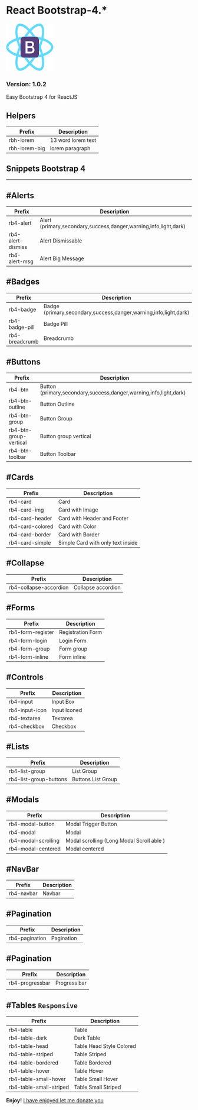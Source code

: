 # React Bootstrap-4.\*

![](https://raw.githubusercontent.com/Swe-HimelRana/React-Bootstrap-4/master/icon.png)

### Version: 1.0.2

Easy Bootstrap 4 for ReactJS

## Helpers

| Prefix        | Description        |
| ------------- | ------------------ |
| rbh-lorem     | 13 word lorem text |
| rbh-lorem-big | lorem paragraph    |

## Snippets Bootstrap 4

---

## #Alerts

| Prefix            | Description                                                      |
| ----------------- | ---------------------------------------------------------------- |
| rb4-alert         | Alert (primary,secondary,success,danger,warning,info,light,dark) |
| rb4-alert-dismiss | Alert Dismissable                                                |
| rb4-alert-msg     | Alert Big Message                                                |

## #Badges

| Prefix         | Description                                                      |
| -------------- | ---------------------------------------------------------------- |
| rb4-badge      | Badge (primary,secondary,success,danger,warning,info,light,dark) |
| rb4-badge-pill | Badge Pill                                                       |
| rb4-breadcrumb | Breadcrumb                                                       |

## #Buttons

| Prefix                 | Description                                                       |
| ---------------------- | ----------------------------------------------------------------- |
| rb4-btn                | Button (primary,secondary,success,danger,warning,info,light,dark) |
| rb4-btn-outline        | Button Outline                                                    |
| rb4-btn-group          | Button Group                                                      |
| rb4-btn-group-vertical | Button group vertical                                             |
| rb4-btn-toolbar        | Button Toolbar                                                    |

## #Cards

| Prefix           | Description                       |
| ---------------- | --------------------------------- |
| rb4-card         | Card                              |
| rb4-card-img     | Card with Image                   |
| rb4-card-header  | Card with Header and Footer       |
| rb4-card-colored | Card with Color                   |
| rb4-card-border  | Card with Border                  |
| rb4-card-simple  | Simple Card with only text inside |

## #Collapse

| Prefix                 | Description        |
| ---------------------- | ------------------ |
| rb4-collapse-accordion | Collapse accordion |

## #Forms

| Prefix            | Description       |
| ----------------- | ----------------- |
| rb4-form-register | Registration Form |
| rb4-form-login    | Login Form        |
| rb4-form-group    | Form group        |
| rb4-form-inline   | Form inline       |

## #Controls

| Prefix         | Description  |
| -------------- | ------------ |
| rb4-input      | Input Box    |
| rb4-input-icon | Input Iconed |
| rb4-textarea   | Textarea     |
| rb4-checkbox   | Checkbox     |

## #Lists

| Prefix                 | Description        |
| ---------------------- | ------------------ |
| rb4-list-group         | List Group         |
| rb4-list-group-buttons | Buttons List Group |

## #Modals

| Prefix              | Description                               |
| ------------------- | ----------------------------------------- |
| rb4-modal-button    | Modal Trigger Button                      |
| rb4-modal           | Modal                                     |
| rb4-modal-scrolling | Modal scrolling (Long Modal Scroll able ) |
| rb4-modal-centered  | Modal centered                            |

## #NavBar

| Prefix     | Description |
| ---------- | ----------- |
| rb4-navbar | Navbar      |

## #Pagination

| Prefix         | Description |
| -------------- | ----------- |
| rb4-pagination | Pagination  |

## #Pagination

| Prefix          | Description  |
| --------------- | ------------ |
| rb4-progressbar | Progress bar |
|                 |              |

## #Tables `Responsive`

| Prefix                  | Description              |
| ----------------------- | ------------------------ |
| rb4-table               | Table                    |
| rb4-table-dark          | Dark Table               |
| rb4-table-head          | Table Head Style Colored |
| rb4-table-striped       | Table Striped            |
| rb4-table-bordered      | Table Bordered           |
| rb4-table-hover         | Table Hover              |
| rb4-table-small-hover   | Table Small Hover        |
| rb4-table-small-striped | Table Small Striped      |

**Enjoy!**
[I have enjoyed let me donate you](https://commerce.coinbase.com/checkout/0d1e5c63-5c37-4dae-94da-3e6cd1804368)
